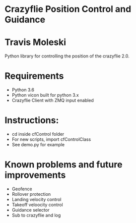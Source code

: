 # Crazyflie Position Control and Guidance
# Travis Moleski
Python library for controlling the position of the crazyflie 2.0. 

# Requirements
- Python 3.6
- Python vicon built for python 3.x
- Crazyflie Client with ZMQ input enabled


# Instructions:
- cd inside cfControl folder
- For new scripts, import cfControlClass
- See demo.py for example
 

# Known problems and future improvements
- Geofence
- Rollover protection
- Landing velocity control
- Takeoff veloocity control
- Guidance selector
- Sub to crazyflie and log
